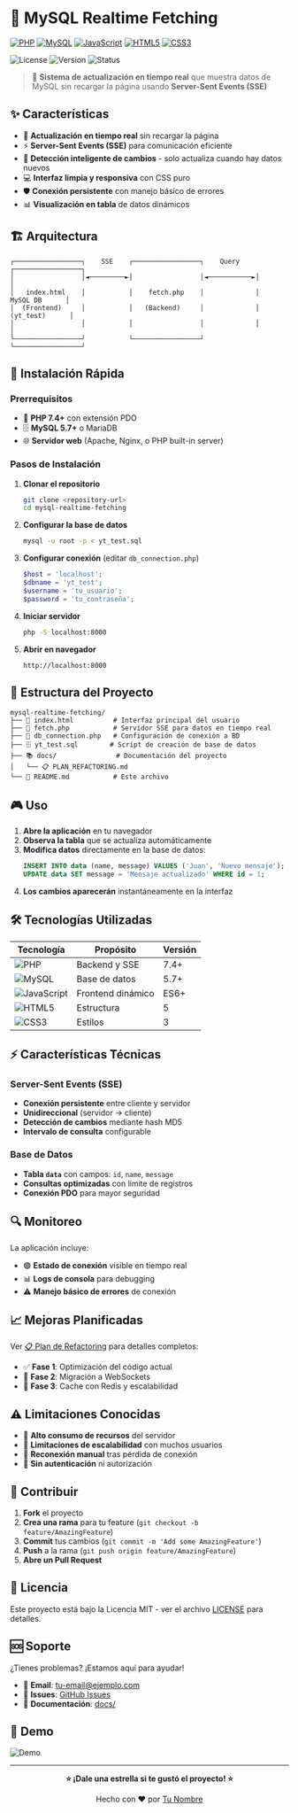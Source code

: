 # 🚀 MySQL Realtime Fetching

[![PHP](https://img.shields.io/badge/PHP-777BB4?style=for-the-badge&logo=php&logoColor=white)](https://php.net/)
[![MySQL](https://img.shields.io/badge/MySQL-4479A1?style=for-the-badge&logo=mysql&logoColor=white)](https://mysql.com/)
[![JavaScript](https://img.shields.io/badge/JavaScript-F7DF1E?style=for-the-badge&logo=javascript&logoColor=black)](https://developer.mozilla.org/en-US/docs/Web/JavaScript)
[![HTML5](https://img.shields.io/badge/HTML5-E34F26?style=for-the-badge&logo=html5&logoColor=white)](https://developer.mozilla.org/en-US/docs/Web/HTML)
[![CSS3](https://img.shields.io/badge/CSS3-1572B6?style=for-the-badge&logo=css3&logoColor=white)](https://developer.mozilla.org/en-US/docs/Web/CSS)

![License](https://img.shields.io/badge/License-MIT-green.svg)
![Version](https://img.shields.io/badge/Version-1.0.0-blue.svg)
![Status](https://img.shields.io/badge/Status-Active-success.svg)

> 📡 **Sistema de actualización en tiempo real** que muestra datos de MySQL sin recargar la página usando **Server-Sent Events (SSE)**

## ✨ Características

- 🔄 **Actualización en tiempo real** sin recargar la página
- ⚡ **Server-Sent Events (SSE)** para comunicación eficiente
- 🎯 **Detección inteligente de cambios** - solo actualiza cuando hay datos nuevos
- 💻 **Interfaz limpia y responsiva** con CSS puro
- 🛡️ **Conexión persistente** con manejo básico de errores
- 📊 **Visualización en tabla** de datos dinámicos

## 🏗️ Arquitectura

```
┌─────────────────┐    SSE    ┌─────────────────┐    Query    ┌─────────────────┐
│                 │◄─────────►│                 │◄───────────►│                 │
│   index.html    │           │    fetch.php    │             │   MySQL DB      │
│  (Frontend)     │           │   (Backend)     │             │  (yt_test)      │
│                 │           │                 │             │                 │
└─────────────────┘           └─────────────────┘             └─────────────────┘
```

## 🚀 Instalación Rápida

### Prerrequisitos

- 🐘 **PHP 7.4+** con extensión PDO
- 🗄️ **MySQL 5.7+** o MariaDB
- 🌐 **Servidor web** (Apache, Nginx, o PHP built-in server)

### Pasos de Instalación

1. **Clonar el repositorio**
   ```bash
   git clone <repository-url>
   cd mysql-realtime-fetching
   ```

2. **Configurar la base de datos**
   ```bash
   mysql -u root -p < yt_test.sql
   ```

3. **Configurar conexión** (editar `db_connection.php`)
   ```php
   $host = 'localhost';
   $dbname = 'yt_test';
   $username = 'tu_usuario';
   $password = 'tu_contraseña';
   ```

4. **Iniciar servidor**
   ```bash
   php -S localhost:8000
   ```

5. **Abrir en navegador**
   ```
   http://localhost:8000
   ```

## 📁 Estructura del Proyecto

```
mysql-realtime-fetching/
├── 📄 index.html          # Interfaz principal del usuario
├── 🔧 fetch.php           # Servidor SSE para datos en tiempo real
├── 🔌 db_connection.php   # Configuración de conexión a BD
├── 🗄️ yt_test.sql        # Script de creación de base de datos
├── 📚 docs/               # Documentación del proyecto
│   └── 📋 PLAN_REFACTORING.md
└── 📖 README.md           # Este archivo
```

## 🎮 Uso

1. **Abre la aplicación** en tu navegador
2. **Observa la tabla** que se actualiza automáticamente
3. **Modifica datos** directamente en la base de datos:
   ```sql
   INSERT INTO data (name, message) VALUES ('Juan', 'Nuevo mensaje');
   UPDATE data SET message = 'Mensaje actualizado' WHERE id = 1;
   ```
4. **Los cambios aparecerán** instantáneamente en la interfaz

## 🛠️ Tecnologías Utilizadas

| Tecnología | Propósito | Versión |
|------------|-----------|---------|
| ![PHP](https://img.shields.io/badge/-PHP-777BB4?style=flat&logo=php&logoColor=white) | Backend y SSE | 7.4+ |
| ![MySQL](https://img.shields.io/badge/-MySQL-4479A1?style=flat&logo=mysql&logoColor=white) | Base de datos | 5.7+ |
| ![JavaScript](https://img.shields.io/badge/-JavaScript-F7DF1E?style=flat&logo=javascript&logoColor=black) | Frontend dinámico | ES6+ |
| ![HTML5](https://img.shields.io/badge/-HTML5-E34F26?style=flat&logo=html5&logoColor=white) | Estructura | 5 |
| ![CSS3](https://img.shields.io/badge/-CSS3-1572B6?style=flat&logo=css3&logoColor=white) | Estilos | 3 |

## ⚡ Características Técnicas

### Server-Sent Events (SSE)
- **Conexión persistente** entre cliente y servidor
- **Unidireccional** (servidor → cliente)
- **Detección de cambios** mediante hash MD5
- **Intervalo de consulta** configurable

### Base de Datos
- **Tabla `data`** con campos: `id`, `name`, `message`
- **Consultas optimizadas** con límite de registros
- **Conexión PDO** para mayor seguridad

## 🔍 Monitoreo

La aplicación incluye:
- 🟢 **Estado de conexión** visible en tiempo real
- 📊 **Logs de consola** para debugging
- ⚠️ **Manejo básico de errores** de conexión

## 📈 Mejoras Planificadas

Ver [📋 Plan de Refactoring](docs/PLAN_REFACTORING.md) para detalles completos:

- ✅ **Fase 1**: Optimización del código actual
- 🔄 **Fase 2**: Migración a WebSockets
- 🚀 **Fase 3**: Cache con Redis y escalabilidad

## ⚠️ Limitaciones Conocidas

- 🔴 **Alto consumo de recursos** del servidor
- 🔴 **Limitaciones de escalabilidad** con muchos usuarios
- 🔴 **Reconexión manual** tras pérdida de conexión
- 🔴 **Sin autenticación** ni autorización

## 🤝 Contribuir

1. **Fork** el proyecto
2. **Crea una rama** para tu feature (`git checkout -b feature/AmazingFeature`)
3. **Commit** tus cambios (`git commit -m 'Add some AmazingFeature'`)
4. **Push** a la rama (`git push origin feature/AmazingFeature`)
5. **Abre un Pull Request**

## 📝 Licencia

Este proyecto está bajo la Licencia MIT - ver el archivo [LICENSE](LICENSE) para detalles.

## 🆘 Soporte

¿Tienes problemas? ¡Estamos aquí para ayudar!

- 📧 **Email**: [tu-email@ejemplo.com](mailto:tu-email@ejemplo.com)
- 🐛 **Issues**: [GitHub Issues](https://github.com/tu-usuario/mysql-realtime-fetching/issues)
- 📖 **Documentación**: [docs/](docs/)

## 🎯 Demo

![Demo](https://via.placeholder.com/800x400/1e1e2e/cdd6f4?text=MySQL+Realtime+Fetching+Demo)

---

<div align="center">

**⭐ ¡Dale una estrella si te gustó el proyecto! ⭐**

Hecho con ❤️ por [Tu Nombre](https://github.com/tu-usuario)

</div>
